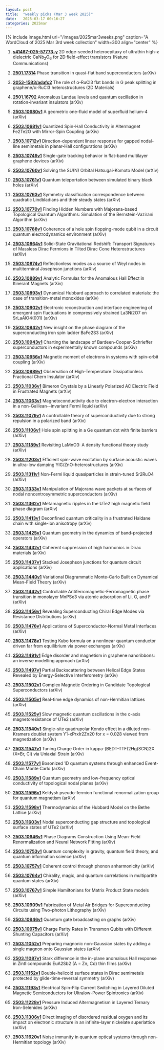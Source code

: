 ```yaml
---
layout: post
title:  "weekly picks (Mar 3 week 2025)"
date:   2025-03-17 00:16:27
categories: 2025mar
---
```


{% include image.html url="/images/2025mar3weeks.png" caption="A WordCloud of 2025 Mar 3rd week collection" width=300 align="center" %}




1. **[s41467-025-57773-y](https://www.nature.com/articles/s41467-025-57773-y)** 2D edge-seeded heteroepitaxy of ultrathin high-κ dielectric CaNb<sub>2</sub>O<sub>6</sub> for 2D field-effect transistors (Nature Communications)






1. **[2501.17314](https://arxiv.org/abs/2501.17314)** Phase transition in quasi-flat band superconductors (arXiv)




1. **[2053-1583/adafc2](https://iopscience.iop.org/article/10.1088/2053-1583/adafc2/meta)** The role of α-RuCl3 flat bands in G peak splitting in graphene/α-RuCl3 heterostructures (2D Materials)


1. **[2501.16792](https://arxiv.org/abs/2501.16792)** Anomalous Landau levels and quantum oscillation in rotation-invariant insulators (arXiv)




1. **[2503.10680v1](https://arxiv.org/abs/2503.10680)** A geometric one-fluid model of superfluid helium-4 (arXiv)

1. **[2503.10681v1](https://arxiv.org/abs/2503.10681)** Quantized Spin-Hall Conductivity in Altermagnet Fe2Te2O with Mirror-Spin Coupling (arXiv)

1. **[2503.10712v1](https://arxiv.org/abs/2503.10712)** Direction-dependent linear response for gapped nodal-line semimetals in planar-Hall configurations (arXiv)

1. **[2503.10749v1](https://arxiv.org/abs/2503.10749)** Single-gate tracking behavior in flat-band multilayer graphene devices (arXiv)

1. **[2503.10760v1](https://arxiv.org/abs/2503.10760)** Solving the SU(N) Orbital Hatsugai-Komoto Model (arXiv)

1. **[2503.10761v1](https://arxiv.org/abs/2503.10761)** Quantum teleportation between simulated binary black holes (arXiv)

1. **[2503.10763v1](https://arxiv.org/abs/2503.10763)** Symmetry classification correspondence between quadratic Lindbladians and their steady states (arXiv)

1. **[2503.10770v1](https://arxiv.org/abs/2503.10770)** Finding Hidden Numbers with Majorana-based Topological Quantum Algorithms: Simulation of the Bernstein-Vazirani Algorithm (arXiv)

1. **[2503.10788v1](https://arxiv.org/abs/2503.10788)** Coherence of a hole spin flopping-mode qubit in a circuit quantum electrodynamics environment (arXiv)

1. **[2503.10864v1](https://arxiv.org/abs/2503.10864)** Solid-State Gravitational Redshift: Transport Signatures of Massless Dirac Fermions in Tilted Dirac Cone Heterostructures (arXiv)

1. **[2503.10874v1](https://arxiv.org/abs/2503.10874)** Reflectionless modes as a source of Weyl nodes in multiterminal Josephson junctions (arXiv)

1. **[2503.10889v1](https://arxiv.org/abs/2503.10889)** Analytic Formulas for the Anomalous Hall Effect in Itinerant Magnets (arXiv)

1. **[2503.10893v1](https://arxiv.org/abs/2503.10893)** Dynamical Hubbard approach to correlated materials: the case of transition-metal monoxides (arXiv)

1. **[2503.10902v1](https://arxiv.org/abs/2503.10902)** Electronic reconstruction and interface engineering of emergent spin fluctuations in compressively strained La3Ni2O7 on SrLaAlO4(001) (arXiv)

1. **[2503.10942v1](https://arxiv.org/abs/2503.10942)** New insight on the phase diagram of the superconducting iron spin ladder BaFe2S3 (arXiv)

1. **[2503.10943v1](https://arxiv.org/abs/2503.10943)** Charting the landscape of Bardeen-Cooper-Schrieffer superconductors in experimentally known compounds (arXiv)

1. **[2503.10956v1](https://arxiv.org/abs/2503.10956)** Magnetic moment of electrons in systems with spin-orbit coupling (arXiv)

1. **[2503.10989v1](https://arxiv.org/abs/2503.10989)** Observation of High-Temperature Dissipationless Fractional Chern Insulator (arXiv)

1. **[2503.11036v1](https://arxiv.org/abs/2503.11036)** Bimeron Crystals by a Linearly Polarized AC Electric Field in Frustrated Magnets (arXiv)

1. **[2503.11063v1](https://arxiv.org/abs/2503.11063)** Magnetoconductivity due to electron-electron interaction in a non-Galilean--invariant Fermi liquid (arXiv)

1. **[2503.11079v1](https://arxiv.org/abs/2503.11079)** A controllable theory of superconductivity due to strong repulsion in a polarized band (arXiv)

1. **[2503.11106v1](https://arxiv.org/abs/2503.11106)** Hole spin splitting in a Ge quantum dot with finite barriers (arXiv)

1. **[2503.11189v1](https://arxiv.org/abs/2503.11189)** Revisiting LaMnO3: A density functional theory study (arXiv)

1. **[2503.11203v1](https://arxiv.org/abs/2503.11203)** Efficient spin-wave excitation by surface acoustic waves in ultra-low damping YIG/ZnO-heterostructures (arXiv)

1. **[2503.11311v1](https://arxiv.org/abs/2503.11311)** Non-Fermi liquid quasiparticles in strain-tuned Sr2RuO4 (arXiv)

1. **[2503.11333v1](https://arxiv.org/abs/2503.11333)** Manipulation of Majorana wave packets at surfaces of nodal noncentrosymmetric superconductors (arXiv)

1. **[2503.11362v1](https://arxiv.org/abs/2503.11362)** Metamagnetic ripples in the UTe2 high magnetic field phase diagram (arXiv)

1. **[2503.11413v1](https://arxiv.org/abs/2503.11413)** Deconfined quantum criticality in a frustrated Haldane chain with single-ion anisotropy (arXiv)

1. **[2503.11425v1](https://arxiv.org/abs/2503.11425)** Quantum geometry in the dynamics of band-projected operators (arXiv)

1. **[2503.11432v1](https://arxiv.org/abs/2503.11432)** Coherent suppression of high harmonics in Dirac materials (arXiv)

1. **[2503.11437v1](https://arxiv.org/abs/2503.11437)** Stacked Josephson junctions for quantum circuit applications (arXiv)

1. **[2503.11440v1](https://arxiv.org/abs/2503.11440)** Variational Diagrammatic Monte-Carlo Built on Dynamical Mean-Field Theory (arXiv)

1. **[2503.11442v1](https://arxiv.org/abs/2503.11442)** Controllable Antiferromagnetic-Ferromagnetic phase transition in monolayer MnPSe3 via atomic adsorption of Li, O, and F (arXiv)

1. **[2503.11456v1](https://arxiv.org/abs/2503.11456)** Revealing Superconducting Chiral Edge Modes via Resistance Distributions (arXiv)

1. **[2503.11476v1](https://arxiv.org/abs/2503.11476)** Applications of Superconductor-Normal Metal Interfaces (arXiv)

1. **[2503.11478v1](https://arxiv.org/abs/2503.11478)** Testing Kubo formula on a nonlinear quantum conductor driven far from equilibrium via power exchanges (arXiv)

1. **[2503.11491v1](https://arxiv.org/abs/2503.11491)** Edge disorder and magnetism in graphene nanoribbons: an inverse modelling approach (arXiv)

1. **[2503.11497v1](https://arxiv.org/abs/2503.11497)** Partial Backscattering between Helical Edge States Revealed by Energy-Selective Interferometry (arXiv)

1. **[2503.11502v1](https://arxiv.org/abs/2503.11502)** Complex Magnetic Ordering in Candidate Topological Superconductors (arXiv)

1. **[2503.11505v1](https://arxiv.org/abs/2503.11505)** Real-time edge dynamics of non-Hermitian lattices (arXiv)

1. **[2503.11525v1](https://arxiv.org/abs/2503.11525)** Slow magnetic quantum oscillations in the c-axis magnetoresistance of UTe2 (arXiv)

1. **[2503.11540v1](https://arxiv.org/abs/2503.11540)** Single-site quadrupolar Kondo effect in a diluted non-Kramers doublet system Y1-xPrxIr2Zn20 for x = 0.028 viewed from magnetization (arXiv)

1. **[2503.11547v1](https://arxiv.org/abs/2503.11547)** Tuning Charge Order in kappa-(BEDT-TTF)2Hg(SCN)2X (X=Br, Cl) via Uniaxial Strain (arXiv)

1. **[2503.11577v1](https://arxiv.org/abs/2503.11577)** Bosonized 1D quantum systems through enhanced Event-Chain Monte Carlo (arXiv)

1. **[2503.11589v1](https://arxiv.org/abs/2503.11589)** Quantum geometry and low-frequency optical conductivity of topological nodal planes (arXiv)

1. **[2503.11596v1](https://arxiv.org/abs/2503.11596)** Keldysh pseudo-fermion functional renormalization group for quantum magnetism (arXiv)

1. **[2503.11598v1](https://arxiv.org/abs/2503.11598)** Thermodynamics of the Hubbard Model on the Bethe Lattice (arXiv)

1. **[2503.11603v1](https://arxiv.org/abs/2503.11603)** Nodal superconducting gap structure and topological surface states of UTe2 (arXiv)

1. **[2503.10646v1](https://arxiv.org/abs/2503.10646)** Phase Diagrams Construction Using Mean-Field Renormalization and Neural Network Fitting (arXiv)

1. **[2503.10753v1](https://arxiv.org/abs/2503.10753)** Quantum complexity in gravity, quantum field theory, and quantum information science (arXiv)

1. **[2503.10757v1](https://arxiv.org/abs/2503.10757)** Coherent control through phonon anharmonicity (arXiv)

1. **[2503.10764v1](https://arxiv.org/abs/2503.10764)** Chirality, magic, and quantum correlations in multipartite quantum states (arXiv)

1. **[2503.10767v1](https://arxiv.org/abs/2503.10767)** Simple Hamiltonians for Matrix Product State models (arXiv)

1. **[2503.10909v1](https://arxiv.org/abs/2503.10909)** Fabrication of Metal Air Bridges for Superconducting Circuits using Two-photon Lithography (arXiv)

1. **[2503.10946v1](https://arxiv.org/abs/2503.10946)** Quantum gate broadcasting on graphs (arXiv)

1. **[2503.10975v1](https://arxiv.org/abs/2503.10975)** Charge Parity Rates in Transmon Qubits with Different Shunting Capacitors (arXiv)

1. **[2503.11052v1](https://arxiv.org/abs/2503.11052)** Preparing magnonic non-Gaussian states by adding a single magnon onto Gaussian states (arXiv)

1. **[2503.11087v1](https://arxiv.org/abs/2503.11087)** Stark difference in the in-plane anomalous Hall response in Zintl compounds EuA2Sb2 (A = Zn, Cd) thin films (arXiv)

1. **[2503.11152v1](https://arxiv.org/abs/2503.11152)** Double-helicoid surface states in Dirac semimetals protected by glide-time-reversal symmetry (arXiv)

1. **[2503.11193v1](https://arxiv.org/abs/2503.11193)** Electrical Spin-Flip Current Switching in Layered Diluted Magnetic Semiconductors for Ultralow-Power Spintronics (arXiv)

1. **[2503.11228v1](https://arxiv.org/abs/2503.11228)** Pressure Induced Altermagnetism in Layered Ternary Iron-Selenides (arXiv)

1. **[2503.11306v1](https://arxiv.org/abs/2503.11306)** Direct imaging of disordered residual oxygen and its impact on electronic structure in an infinite-layer nickelate superlattice (arXiv)

1. **[2503.11620v1](https://arxiv.org/abs/2503.11620)** Noise immunity in quantum optical systems through non-Hermitian topology (arXiv)




